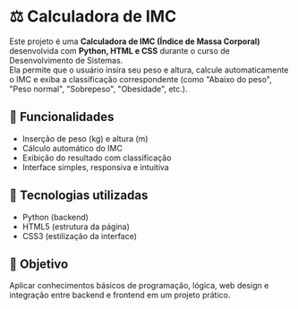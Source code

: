 # ⚖️ Calculadora de IMC

Este projeto é uma **Calculadora de IMC (Índice de Massa Corporal)** desenvolvida com **Python, HTML e CSS** durante o curso de Desenvolvimento de Sistemas.  
Ela permite que o usuário insira seu peso e altura, calcule automaticamente o IMC e exiba a classificação correspondente (como "Abaixo do peso", "Peso normal", "Sobrepeso", "Obesidade", etc.).

## 📌 Funcionalidades

- Inserção de peso (kg) e altura (m)
- Cálculo automático do IMC
- Exibição do resultado com classificação
- Interface simples, responsiva e intuitiva

## 🚀 Tecnologias utilizadas

- Python (backend)
- HTML5 (estrutura da página)
- CSS3 (estilização da interface)

## 🎯 Objetivo

Aplicar conhecimentos básicos de programação, lógica, web design e integração entre backend e frontend em um projeto prático.
